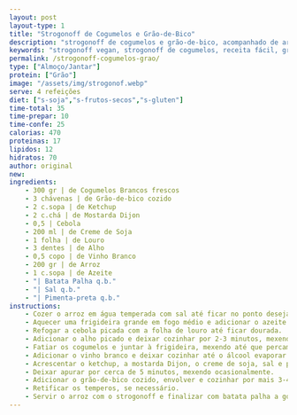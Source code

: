 ```yaml
---
layout: post
layout-type: 1
title: "Strogonoff de Cogumelos e Grão-de-Bico"
description: "strogonoff de cogumelos e grão-de-bico, acompanhado de arroz e batata palha crocante"
keywords: "strogonoff vegan, strogonoff de cogumelos, receita fácil, grão-de-bico, comida reconfortante, prato principal, sem lactose, jantar saudável, comida rápida, refeição vegetariana"
permalink: /strogonoff-cogumelos-grao/
type: ["Almoço/Jantar"]
protein: ["Grão"]
image: "/assets/img/strogonof.webp"
serve: 4 refeições
diet: ["s-soja","s-frutos-secos","s-gluten"]
time-total: 35
time-prepar: 10
time-confe: 25
calorias: 470
proteinas: 17
lipidos: 12
hidratos: 70
author: original
new:
ingredients:
    - 300 gr | de Cogumelos Brancos frescos
    - 3 chávenas | de Grão-de-bico cozido
    - 2 c.sopa | de Ketchup
    - 2 c.chá | de Mostarda Dijon
    - 0,5 | Cebola
    - 200 ml | de Creme de Soja
    - 1 folha | de Louro
    - 3 dentes | de Alho
    - 0,5 copo | de Vinho Branco
    - 200 gr | de Arroz
    - 1 c.sopa | de Azeite
    - "| Batata Palha q.b."
    - "| Sal q.b."
    - "| Pimenta-preta q.b."
instructions:
    - Cozer o arroz em água temperada com sal até ficar no ponto desejado. Escorrer e reservar.
    - Aquecer uma frigideira grande em fogo médio e adicionar o azeite.
    - Refogar a cebola picada com a folha de louro até ficar dourada.
    - Adicionar o alho picado e deixar cozinhar por 2-3 minutos, mexendo ocasionalmente.
    - Fatiar os cogumelos e juntar à frigideira, mexendo até que percam parte da água e reduzam ligeiramente.
    - Adicionar o vinho branco e deixar cozinhar até o álcool evaporar completamente.
    - Acrescentar o ketchup, a mostarda Dijon, o creme de soja, sal e pimenta-preta a gosto. Mexer bem até ficar homogéneo.
    - Deixar apurar por cerca de 5 minutos, mexendo ocasionalmente.
    - Adicionar o grão-de-bico cozido, envolver e cozinhar por mais 3-4 minutos para absorver os sabores.
    - Retificar os temperos, se necessário.
    - Servir o arroz com o strogonoff e finalizar com batata palha a gosto.
---
```


